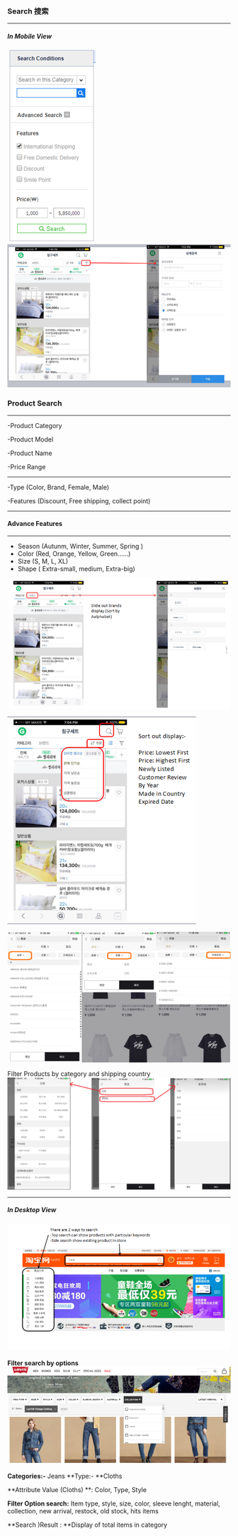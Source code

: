 ### Search 搜索

---

##### In Mobile View

![](/assets/Search01.png)![](/assets/SearchCombine3.png)

### Product Search

---

-Product Category

-Product Model

-Product Name

-Price Range

---

-Type \(Color, Brand, Female, Male\)

-Features \(Discount, Free shipping, collect point\)

---

#### Advance Features

---

* Season \(Autunm, Winter, Summer, Spring \)
* Color \(Red, Orange, Yellow, Green......\)
* Size \(S, M, L, XL\)
* Shape \( Extra-small, medium, Extra-big\) 

![](/assets/SearchCombine.png)

![](/assets/SearchCombine2.png)

![](/assets/SearchFilter.png)

Filter Products by category and shipping country![](/assets/FilterCountry.png)

---

##### In Desktop View

![](/assets/DesktopSearch.png)

#### Filter search by options![](/assets/filterByOption.png)

**Categories:-**  Jeans               **Type:- **Cloths

**Attribute Value \(Cloths\) **: Color, Type, Style

**Filter Option search:** Item type, style, size, color, sleeve lenght, material, collection, new arrival, restock, old stock, hits items

**Search \)Result : **Display of total items in category

